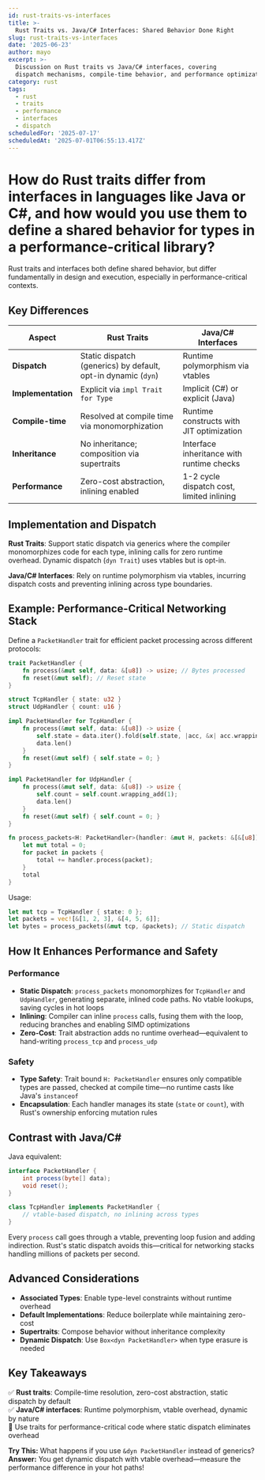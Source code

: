 ```yaml
---
id: rust-traits-vs-interfaces
title: >-
  Rust Traits vs. Java/C# Interfaces: Shared Behavior Done Right
slug: rust-traits-vs-interfaces
date: '2025-06-23'
author: mayo
excerpt: >-
  Discussion on Rust traits vs Java/C# interfaces, covering
  dispatch mechanisms, compile-time behavior, and performance optimizations.
category: rust
tags:
  - rust
  - traits
  - performance
  - interfaces
  - dispatch
scheduledFor: '2025-07-17'
scheduledAt: '2025-07-01T06:55:13.417Z'
---
```


# How do Rust traits differ from interfaces in languages like Java or C#, and how would you use them to define a shared behavior for types in a performance-critical library?

Rust traits and interfaces both define shared behavior, but differ fundamentally in design and execution, especially in performance-critical contexts.

## Key Differences

| Aspect | Rust Traits | Java/C# Interfaces |
|--------|-------------|-------------------|
| **Dispatch** | Static dispatch (generics) by default, opt-in dynamic (`dyn`) | Runtime polymorphism via vtables |
| **Implementation** | Explicit via `impl Trait for Type` | Implicit (C#) or explicit (Java) |
| **Compile-time** | Resolved at compile time via monomorphization | Runtime constructs with JIT optimization |
| **Inheritance** | No inheritance; composition via supertraits | Interface inheritance with runtime checks |
| **Performance** | Zero-cost abstraction, inlining enabled | 1-2 cycle dispatch cost, limited inlining |

## Implementation and Dispatch

**Rust Traits**: Support static dispatch via generics where the compiler monomorphizes code for each type, inlining calls for zero runtime overhead. Dynamic dispatch (`dyn Trait`) uses vtables but is opt-in.

**Java/C# Interfaces**: Rely on runtime polymorphism via vtables, incurring dispatch costs and preventing inlining across type boundaries.

## Example: Performance-Critical Networking Stack

Define a `PacketHandler` trait for efficient packet processing across different protocols:

```rust
trait PacketHandler {
    fn process(&mut self, data: &[u8]) -> usize; // Bytes processed
    fn reset(&mut self); // Reset state
}

struct TcpHandler { state: u32 }
struct UdpHandler { count: u16 }

impl PacketHandler for TcpHandler {
    fn process(&mut self, data: &[u8]) -> usize {
        self.state = data.iter().fold(self.state, |acc, &x| acc.wrapping_add(x as u32));
        data.len()
    }
    fn reset(&mut self) { self.state = 0; }
}

impl PacketHandler for UdpHandler {
    fn process(&mut self, data: &[u8]) -> usize {
        self.count = self.count.wrapping_add(1);
        data.len()
    }
    fn reset(&mut self) { self.count = 0; }
}

fn process_packets<H: PacketHandler>(handler: &mut H, packets: &[&[u8]]) -> usize {
    let mut total = 0;
    for packet in packets {
        total += handler.process(packet);
    }
    total
}
```

Usage:
```rust
let mut tcp = TcpHandler { state: 0 };
let packets = vec![&[1, 2, 3], &[4, 5, 6]];
let bytes = process_packets(&mut tcp, &packets); // Static dispatch
```

## How It Enhances Performance and Safety

### Performance

- **Static Dispatch**: `process_packets` monomorphizes for `TcpHandler` and `UdpHandler`, generating separate, inlined code paths. No vtable lookups, saving cycles in hot loops
- **Inlining**: Compiler can inline `process` calls, fusing them with the loop, reducing branches and enabling SIMD optimizations
- **Zero-Cost**: Trait abstraction adds no runtime overhead—equivalent to hand-writing `process_tcp` and `process_udp`

### Safety

- **Type Safety**: Trait bound `H: PacketHandler` ensures only compatible types are passed, checked at compile time—no runtime casts like Java's `instanceof`
- **Encapsulation**: Each handler manages its state (`state` or `count`), with Rust's ownership enforcing mutation rules

## Contrast with Java/C#

Java equivalent:
```java
interface PacketHandler {
    int process(byte[] data);
    void reset();
}

class TcpHandler implements PacketHandler {
    // vtable-based dispatch, no inlining across types
}
```

Every `process` call goes through a vtable, preventing loop fusion and adding indirection. Rust's static dispatch avoids this—critical for networking stacks handling millions of packets per second.

## Advanced Considerations

- **Associated Types**: Enable type-level constraints without runtime overhead
- **Default Implementations**: Reduce boilerplate while maintaining zero-cost
- **Supertraits**: Compose behavior without inheritance complexity
- **Dynamic Dispatch**: Use `Box<dyn PacketHandler>` when type erasure is needed

## Key Takeaways

✅ **Rust traits**: Compile-time resolution, zero-cost abstraction, static dispatch by default  
✅ **Java/C# interfaces**: Runtime polymorphism, vtable overhead, dynamic by nature  
🚀 Use traits for performance-critical code where static dispatch eliminates overhead

**Try This:** What happens if you use `&dyn PacketHandler` instead of generics?  
**Answer:** You get dynamic dispatch with vtable overhead—measure the performance difference in your hot paths!
